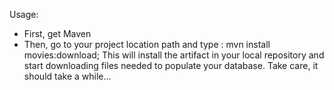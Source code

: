 Usage:
- First, get Maven
- Then, go to your project location path and type : 
mvn install movies:download;
This will install the artifact in your local repository and start downloading files needed to populate your database. Take care, it should take a while...